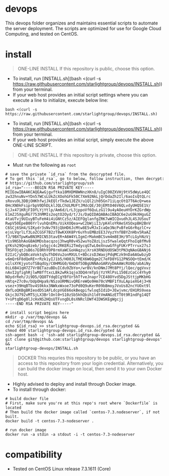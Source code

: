 # devops

This devops folder organizes and maintains essential scripts to automate the server deployment. The scripts are optimized for use for Google Cloud Computing, and tested on CentOS.

# install

> ONE-LINE INSTALL
> If this repository is public, choose this option.

- To install, run [INSTALL.sh](bash <(curl -s https://raw.githubusercontent.com/starlightgroup/devops/INSTALL.sh)) from your terminal.
- If your web host provides an initial script settings where you can execute a line to initialize, execute below line:

```
bash <(curl -s https://raw.githubusercontent.com/starlightgroup/devops/INSTALL.sh)
```

- To install, run [INSTALL.sh](bash <(curl -s https://raw.githubusercontent.com/starlightgroup/devops/INSTALL.sh)) from your terminal.
- If your web host provides an initial script, simply execute the above ONE-LINE SCRIPT.

> ONE-LINE INSTALL
> If this repository is private, choose this option.

- Must run the following as `root`

```
# save the private `id_rsa` from the descrypted file.
# To get this `id_rsa`, go to below, follow instruction, then decrypt:
# https://github.com/starlightgroup/ssh
id_rsa="-----BEGIN RSA PRIVATE KEY-----
MIIEowIBAAKCAQEAwGjgvftka18MXDM8WNnzXKn8/uIgC00ZXVHj9tV5dWyLe4QC
zw32hnuNv+YDn57WCsLUkZcXOohGFk50C7Xm92NkLjQrDdaZh2Il/6aoIsQtQLrc
sRovu9L3DBjOHKhfwjJkEQlrTkdw1JEZV/u1Ql2ih05Gn71iLqcOtQ7T6AcQ+wea
0HcXN0kFsiprbpV0DhDLklJQLChULMUFtJMdcQE/30jEMtO46V6QLvdyUHQ5E1V/
SjJx471KRjFIOfLYjYtlp/Am6d/LrL3jppoVf6QuLzG1l9u4yAOeuHYDrKZGrdWp
E1mZJ5XguRG7753hMMIs2oqtO2Oyd/t/Js/DaQIDAQABAoIBAQC6e2uG9kXHguGZ
4taUTvj9UIuyBTuFeH4i4iGNtCz5z/AIEFQglanfgZRK7wWICQvudhJL4SJUSouT
RwpV50EpeB06YrlvuhQnEMs/UikXOQea+wC2bWjiI3/pK4loYRAeSXSOxpBH2BnV
C6SCj6SH4/SIKydr3sNv793jQbHD6JcMtw8E5vMJxIcaQe3NcPvBfeG6rRqzlC+v
ejsLVqrlLf3LoZCGSF7B2zT8wKXXK8Pr6uYhsEMBzEE3JVyzYnfBBYZnHbv5RaAZ
fJ/9BXTpwKwBN3MICN53tavER+A6W4YLIgmIrMakmBCSvm4m8E3H/9TcLGyhNzVj
Y1s9NSbhAoGBAOMDsbacqzoj3hwqR0v452wuYoZ8zLjsz5YwaleQqtFhoIq8fMv8
gYKsh29Qnq8zeb/jo5gjc4c2RKERi2TmdycqGTwL0eXnuwGfFgFUKrPTrrux27sJ
TRSFOjqtJsB6s7E0RhYOP8rmXaWCGoHAqzujXrsH3RNDUdOSW3tPN3qNAoGBANj6
E2IzC/ybQBcaVoktq5uThD6Vu2onMXULt+BDczsDJWaojPdqMCzk9nDa6AGwbzyD
v6mQr6F8dQeRE+rRzk1yIJ1b5/HO0JLTMEX6W6Qgm2C7eFD8YG12PNSOQ+tEmd/K
u1lsXYKjyotoTSBqdUy/C0HMGG0/6mD8f5OBgUNNAoGARVyDmAAWcRU0b/abAiNy
0iL6B41qH7Z7VrBETazuBDuICdu9ZbYo+/wrBV/knDNmJ7Mt8PYj/lQec/ggVxvz
nAvI2gfighRjlwM8fftxcLBk2wRk1qjo3DQ4rmTpSjYzYRlPsL150EzCoCc4Yhy0
NOydrReh/Ji9D5/QQ8TYdqECgYBfUr5hTfveJnapr7CE48OYvd5DgJSttjpMKbHG
nNtq+Z7c0v/bUpOHpa9/NSzoURMNivQREreWQo9Hm70cVMBF1fXuLApieXG4j3+N
vsez+39HqBTbv4S9kkx3NWkxWxoe73oPd0Q9uKerR09bBmoyJVxUs82ncYUOxt9l
dmfLoQKBgBRIeodDS1AFLdcpVGE66okBeqpifwloq5IdiD+JEwjvmc/EH1RS9xea
Gkjc3U792vMTSjLX3BrlOnl0+S10zSb5khQbih1ldtVmANGzETT0t9R1ndFg14QT
Y+sPtqD6g0lJcHxNS2HQsUTFvngDL0sXNRclDWf4IDWSKEgWgcjj
-----END RSA PRIVATE KEY-----"

# install script begins here
mkdir -p /var/tmp/devops &&
cd /var/tmp/devops &&
echo ${id_rsa} >> starlightgroup-devops.id_rsa.decrypted && 
chmod 400 starlightgroup-devops.id_rsa.decrypted &&
ssh-agent bash -c 'ssh-add starlightgroup-devops.id_rsa.decrypted &&
git clone git@github.com:starlightgroup/devops starlightgroup-devops' &&
starlightgroup-devops/INSTALL.sh
```

> DOCKER
> This requries this repository to be public, or you have an access to this
> repository from your login credential. Alternatively, you can build the 
> docker image on local, then send it to your own Docker host.

- Highly advised to deploy and install through Docker image.
- To install through docker:
    
```
# build docker file
# First, make sure you're at this repo's root where `Dockerfile` is located
# Then build the docker image called `centos-7.3.nodeserver`, if not built.
docker build -t centos-7.3-nodeserver .

# run docker image
docker run -a stdin -a stdout -i -t centos-7.3-nodeserver
```

# compatibility

- Tested on CentOS Linux release 7.3.1611 (Core)
